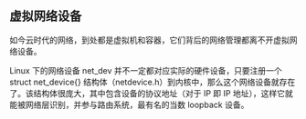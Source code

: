 ## 虚拟网络设备
如今云时代的网络，到处都是虚拟机和容器，它们背后的网络管理都离不开虚拟网络设备。

Linux 下的网络设备 net_dev 并不一定都对应实际的硬件设备，只要注册一个 struct net_device{} 结构体（netdevice.h）到内核中，那么这个网络设备就存在了。该结构体很庞大，其中包含设备的协议地址（对于 IP 即 IP 地址），这样它就能被网络层识别，并参与路由系统，最有名的当数 loopback 设备。